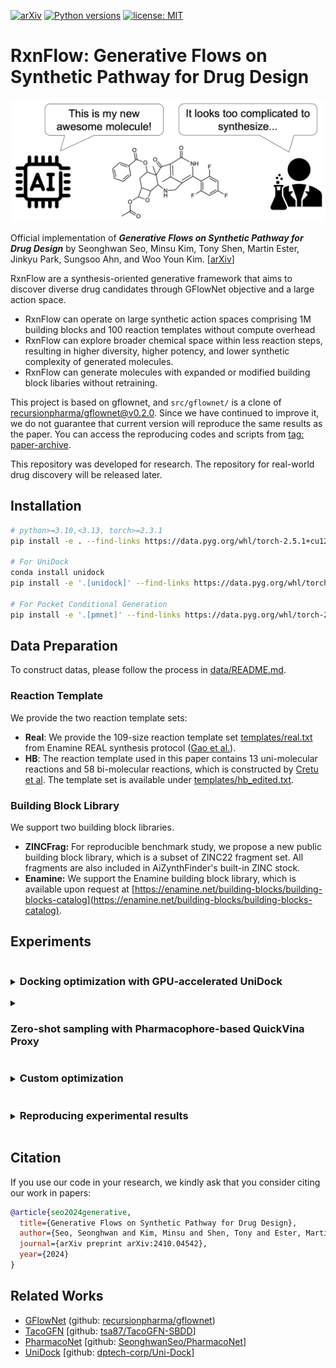 [![arXiv](https://img.shields.io/badge/arXiv-1234.56789-b31b1b.svg)](https://arxiv.org/abs/2410.04542)
[![Python versions](https://img.shields.io/badge/Python-3.10%2B-blue)](https://www.python.org/downloads/)
[![license: MIT](https://img.shields.io/badge/License-MIT-purple.svg)](LICENSE)

# RxnFlow: Generative Flows on Synthetic Pathway for Drug Design

<img src="image/overview.png" width=600>

Official implementation of **_Generative Flows on Synthetic Pathway for Drug Design_** by Seonghwan Seo, Minsu Kim, Tony Shen, Martin Ester, Jinkyu Park, Sungsoo Ahn, and Woo Youn Kim. [[arXiv](https://arxiv.org/abs/2410.04542)]

RxnFlow are a synthesis-oriented generative framework that aims to discover diverse drug candidates through GFlowNet objective and a large action space.

- RxnFlow can operate on large synthetic action spaces comprising 1M building blocks and 100 reaction templates without compute overhead
- RxnFlow can explore broader chemical space within less reaction steps, resulting in higher diversity, higher potency, and lower synthetic complexity of generated molecules.
- RxnFlow can generate molecules with expanded or modified building block libaries without retraining.

This project is based on gflownet, and `src/gflownet/` is a clone of [recursionpharma/gflownet@v0.2.0](https://github@v0.2.0.com/recursionpharma/gflownet/tree/v0@v0.2.0.2@v0.2.0.0).
Since we have continued to improve it, we do not guarantee that current version will reproduce the same results as the paper.
You can access the reproducing codes and scripts from [tag: paper-archive](https://github.com/SeonghwanSeo/RxnFlow/tree/paper-archive).

This repository was developed for research.
The repository for real-world drug discovery will be released later.

## Installation

```bash
# python>=3.10,<3.13, torch>=2.3.1
pip install -e . --find-links https://data.pyg.org/whl/torch-2.5.1+cu121.html

# For UniDock
conda install unidock
pip install -e '.[unidock]' --find-links https://data.pyg.org/whl/torch-2.5.1+cu121.html

# For Pocket Conditional Generation
pip install -e '.[pmnet]' --find-links https://data.pyg.org/whl/torch-2.5.1+cu121.html
```

## Data Preparation

To construct datas, please follow the process in [data/README.md](data/README.md).

### Reaction Template

We provide the two reaction template sets:

- **Real**: We provide the 109-size reaction template set [templates/real.txt](templates/real.txt) from Enamine REAL synthesis protocol ([Gao et al.](https://github.com/wenhao-gao/synformer)).
- **HB**: The reaction template used in this paper contains 13 uni-molecular reactions and 58 bi-molecular reactions, which is constructed by [Cretu et al](https://github.com/mirunacrt/synflownet). The template set is available under [templates/hb_edited.txt](template/hb_edited.txt).

### Building Block Library

We support two building block libraries.

- **ZINCFrag:** For reproducible benchmark study, we propose a new public building block library, which is a subset of ZINC22 fragment set. All fragments are also included in AiZynthFinder's built-in ZINC stock.
- **Enamine:** We support the Enamine building block library, which is available upon request at [https://enamine.net/building-blocks/building-blocks-catalog](https://enamine.net/building-blocks/building-blocks-catalog).

## Experiments

<details>
<summary><h3 style="display:inline-block"> Docking optimization with GPU-accelerated UniDock</h3></summary>

You can optimize the docking score with GPU-accelerated [UniDock](https://pubs.acs.org/doi/10.1021/acs.jctc.2c01145).

```bash
python script/opt_unidock.py -h
python script/opt_unidock.py \
  -p <Protein PDB path> \
  -c <Center X> <Center Y> <Center Z> \
  -l <Reference ligand, required if center is empty. > \
  -s <Size X> <Size Y> <Size Z> \
  -o <Output directory> \
  -n <Num Oracles (default: 1000)> \
  --filter <drugfilter; choice=(lipinski, veber, null); default: lipinski> \
  --batch_size <Num generations per oracle; default: 64> \
  --env_dir <Environment directory> \
  --subsampling_ratio <Subsample ratio; memory-variance trade-off; default: 0.01>
```

You can also perform multi-objective optimization ([Multi-objective GFlowNet](https://arxiv.org/abs/2210.12765)) for docking score and QED.

```bash
python script/opt_unidock_moo.py -h
python script/opt_unidock_moo.py \
  -p <Protein PDB path> \
  -c <Center X> <Center Y> <Center Z> \
  -l <Reference ligand, required if center is empty. > \
  -s <Size X> <Size Y> <Size Z> \
  -o <Output directory> \
  -n <Num Oracles (default: 1000)> \
  --batch_size <Num generations per oracle; default: 64> \
  --env_dir <Environment directory> \
  --subsampling_ratio <Subsample ratio; memory-variance trade-off; default: 0.01>
```

**Example (KRAS G12C mutation)**

- Use center coordinates

  ```bash
  python script/opt_unidock.py -p ./data/examples/6oim_protein.pdb -c 1.872 -8.260 -1.361 -o ./log/kras --filter veber
  ```

- Use center of the reference ligand

  ```bash
  python script/opt_unidock_moo.py -p ./data/examples/6oim_protein.pdb -l ./data/examples/6oim_ligand.pdb -o ./log/kras
  ```

</details>

<details>
<summary><h3 style="display:inline-block"> Zero-shot sampling with Pharmacophore-based QuickVina Proxy</h3></summary>

Sample high-affinity molecules. The QuickVina docking score is estimated by Proxy Model [[github](https://github.com/SeonghwanSeo/PharmacoNet/tree/main/src/pmnet_appl)].
To create dataset, please refer [data/](./data/)

The trained model will be updated soon.

- Training

  ```bash
  python script/train_pocket_conditional.py -h
  python script/train_pocket_conditional.py \
    --env_dir <Environment directory> \
    --subsampling_ratio <Subsample ratio; memory-variance trade-off; default: 0.01> \
  ```

- Sampling
  ```bash
  python script/sampling_zeroshot.py -h
  python script/sampling_zeroshot.py \
    -p <Protein PDB path> \
    -c <Center X> <Center Y> <Center Z> \
    -l <Reference ligand, required if center is empty. > \
    -o <Output path: `smi|csv`> \
    -n <Num samples (default: 100)> \
    --env_dir <Environment directory> \
    --model_path <Checkpoint path; default: None (auto-downloaded)> \
    --subsampling_ratio <Subsample ratio; memory-variance trade-off; default: 0.01> \
    --cuda
  ```

**Example (KRAS G12C mutation)**

- `csv` format: save molecules with their rewards (GPU is recommended)

  ```bash
  python script/sampling_zeroshot.py -o out.csv -p ./data/examples/6oim_protein.pdb -l ./data/examples/6oim_ligand.pdb --cuda
  ```

- `smi` format: save molecules only (CPU: 0.06s/mol, GPU: 0.04s/mol)

  ```bash
  python script/sampling_zeroshot.py -o out.smi -p ./data/examples/6oim_protein.pdb -c 1.872 -8.260 -1.361
  ```

</details>

<details>
<summary><h3 style="display:inline-block">Custom optimization</h3></summary>

If you want to train RxnFlow with your custom reward function, you can use the base classes from `rxnflow.base`. The reward should be **Non-negative**.

Example codes are provided in `./examples/`.

- Example (QED)

  ```python
  import torch
  from rdkit.Chem import Mol, QED
  from gflownet import ObjectProperties
  from rxnflow.base import RxnFlowTrainer, RxnFlowSampler, BaseTask

  class QEDTask(BaseTask):
      def compute_obj_properties(self, objs: list[Chem.Mol]) -> tuple[ObjectProperties, torch.Tensor]:
          fr = torch.tensor([QED.qed(mol) for mol in mols], dtype=torch.float)
          fr = fr.reshape(-1, 1) # reward dimension should be [Nobj, Nprop]
          is_valid_t = torch.ones((len(mols),), dtype=torch.bool)
          return ObjectProperties(fr), is_valid_t

  class QEDTrainer(RxnFlowTrainer):  # For online training
      def setup_task(self):
          self.task = QEDTask(cfg=self.cfg, wrap_model=self._wrap_for_mp)

  class QEDSampler(RxnFlowSampler):  # Sampling with pre-trained GFlowNet
      def setup_task(self):
          self.task = QEDTask(cfg=self.cfg, wrap_model=self._wrap_for_mp)
  ```

- Example (Multi-objective optimization)
  The example scripts will be provided soon!

  ```python
  import torch
  from rdkit.Chem import Mol as RDMol
  from gflownet import ObjectProperties
  from rxnflow.base import RxnFlowTrainer, RxnFlowSampler, BaseTask

  class MOOTask(BaseTask):
      is_moo=True
      def compute_obj_properties(self, objs: list[RDMol]) -> tuple[ObjectProperties, torch.Tensor]:
          fr1 = torch.tensor([reward1(mol) for mol in mols], dtype=torch.float)
          fr2 = torch.tensor([reward2(mol) for mol in mols], dtype=torch.float)
          fr = torch.stack([fr1, fr2], dim=-1)
          is_valid_t = torch.ones((len(mols),), dtype=torch.bool)
          return ObjectProperties(fr), is_valid_t

  class MOOTrainer(RxnFlowTrainer):  # For online training
      def set_default_hps(self, base: Config):
          super().set_default_hps(base)
          base.task.moo.objectives = ["obj1", "obj2"] # set the objective names

      def setup_task(self):
          self.task = MOOTask(cfg=self.cfg, wrap_model=self._wrap_for_mp)

  class MOOSampler(RxnFlowSampler):  # Sampling with pre-trained GFlowNet
      def setup_task(self):
          self.task = MOOTask(cfg=self.cfg, wrap_model=self._wrap_for_mp)
  ```

</details>

<details>
<summary><h3 style="display:inline-block">Reproducing experimental results</h3></summary>

The training/sampling scripts are provided in `experiments/`.

**_NOTE_**: Current version do not fully reproduce the paper result. Please switch to [tag: paper-archive](https://github.com/SeonghwanSeo/RxnFlow/tree/paper-archive).

</details>

## Citation

If you use our code in your research, we kindly ask that you consider citing our work in papers:

```bibtex
@article{seo2024generative,
  title={Generative Flows on Synthetic Pathway for Drug Design},
  author={Seo, Seonghwan and Kim, Minsu and Shen, Tony and Ester, Martin and Park, Jinkyoo and Ahn, Sungsoo and Kim, Woo Youn},
  journal={arXiv preprint arXiv:2410.04542},
  year={2024}
}

```

## Related Works

- [GFlowNet](https://arxiv.org/abs/2106.04399) (github: [recursionpharma/gflownet](https://github.com/recursionpharma/gflownet))
- [TacoGFN](https://arxiv.org/abs/2310.03223) [github: [tsa87/TacoGFN-SBDD](https://github.com/tsa87/TacoGFN-SBDD)]
- [PharmacoNet](https://arxiv.org/abs/2310.00681) [github: [SeonghwanSeo/PharmacoNet](https://github.com/SeonghwanSeo/PharmacoNet)]
- [UniDock](https://pubs.acs.org/doi/10.1021/acs.jctc.2c01145) [github: [dptech-corp/Uni-Dock](https://github.com/dptech-corp/Uni-Dock)]
